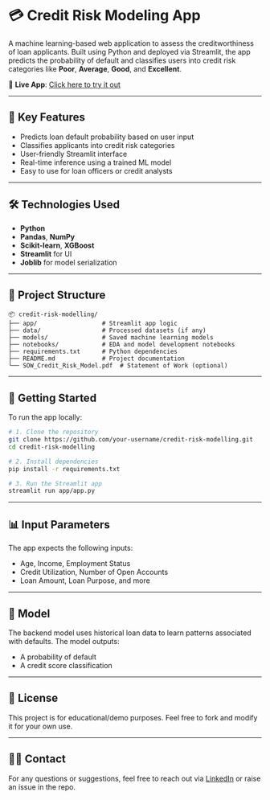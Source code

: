 
# 💳 Credit Risk Modeling App

A machine learning-based web application to assess the creditworthiness of loan applicants. Built using Python and deployed via Streamlit, the app predicts the probability of default and classifies users into credit risk categories like **Poor**, **Average**, **Good**, and **Excellent**.

🔗 **Live App**: [Click here to try it out](https://ml-credit-risk-modelling.streamlit.app/)

---

## 📌 Key Features

- Predicts loan default probability based on user input
- Classifies applicants into credit risk categories
- User-friendly Streamlit interface
- Real-time inference using a trained ML model
- Easy to use for loan officers or credit analysts

---

## 🛠️ Technologies Used

- **Python**
- **Pandas**, **NumPy**
- **Scikit-learn**, **XGBoost**
- **Streamlit** for UI
- **Joblib** for model serialization

---

## 📁 Project Structure

```
📦 credit-risk-modelling/
├── app/                  # Streamlit app logic
├── data/                 # Processed datasets (if any)
├── models/               # Saved machine learning models
├── notebooks/            # EDA and model development notebooks
├── requirements.txt      # Python dependencies
├── README.md             # Project documentation
└── SOW_Credit_Risk_Model.pdf  # Statement of Work (optional)
```

---

## 🚀 Getting Started

To run the app locally:

```bash
# 1. Clone the repository
git clone https://github.com/your-username/credit-risk-modelling.git
cd credit-risk-modelling

# 2. Install dependencies
pip install -r requirements.txt

# 3. Run the Streamlit app
streamlit run app/app.py
```

---

## 📊 Input Parameters

The app expects the following inputs:
- Age, Income, Employment Status
- Credit Utilization, Number of Open Accounts
- Loan Amount, Loan Purpose, and more

---

## 🧠 Model

The backend model uses historical loan data to learn patterns associated with defaults. The model outputs:
- A probability of default
- A credit score classification

---

## 📌 License

This project is for educational/demo purposes. Feel free to fork and modify it for your own use.

---

## 🙋‍♂️ Contact

For any questions or suggestions, feel free to reach out via [LinkedIn](https://linkedin.com/in/trijesh-kondapuram) or raise an issue in the repo.

